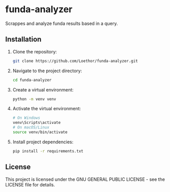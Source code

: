 # funda-analyzer

Scrappes and analyze funda results based in a query.

## Installation

1. Clone the repository:

   ```bash
   git clone https://github.com/Loethor/funda-analyzer.git
   ```

2. Navigate to the project directory:

   ```bash
   cd funda-analyzer
   ```

3. Create a virtual environment:

   ```bash
   python -m venv venv
   ```

4. Activate the virtual environment:

   ```bash
   # On Windows
   venv\Scripts\activate
   # On macOS/Linux
   source venv/bin/activate
   ```

5. Install project dependencies:

   ```bash
   pip install -r requirements.txt
   ```



## License

This project is licensed under the GNU GENERAL PUBLIC LICENSE - see the LICENSE file for details.
